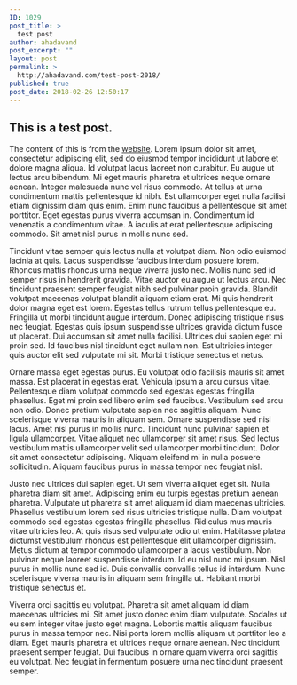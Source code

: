 ```yaml
---
ID: 1029
post_title: >
  test post
author: ahadavand
post_excerpt: ""
layout: post
permalink: >
  http://ahadavand.com/test-post-2018/
published: true
post_date: 2018-02-26 12:50:17
---
```


## This is a test post.

The content of this is from the [website](www.ahadavand.com). Lorem ipsum dolor sit amet, consectetur adipiscing elit, sed do eiusmod tempor incididunt ut labore et dolore magna aliqua. Id volutpat lacus laoreet non curabitur. Eu augue ut lectus arcu bibendum. Mi eget mauris pharetra et ultrices neque ornare aenean. Integer malesuada nunc vel risus commodo. At tellus at urna condimentum mattis pellentesque id nibh. Est ullamcorper eget nulla facilisi etiam dignissim diam quis enim. Enim nunc faucibus a pellentesque sit amet porttitor. Eget egestas purus viverra accumsan in. Condimentum id venenatis a condimentum vitae. A iaculis at erat pellentesque adipiscing commodo. Sit amet nisl purus in mollis nunc sed.

Tincidunt vitae semper quis lectus nulla at volutpat diam. Non odio euismod lacinia at quis. Lacus suspendisse faucibus interdum posuere lorem. Rhoncus mattis rhoncus urna neque viverra justo nec. Mollis nunc sed id semper risus in hendrerit gravida. Vitae auctor eu augue ut lectus arcu. Nec tincidunt praesent semper feugiat nibh sed pulvinar proin gravida. Blandit volutpat maecenas volutpat blandit aliquam etiam erat. Mi quis hendrerit dolor magna eget est lorem. Egestas tellus rutrum tellus pellentesque eu. Fringilla ut morbi tincidunt augue interdum. Donec adipiscing tristique risus nec feugiat. Egestas quis ipsum suspendisse ultrices gravida dictum fusce ut placerat. Dui accumsan sit amet nulla facilisi. Ultrices dui sapien eget mi proin sed. Id faucibus nisl tincidunt eget nullam non. Est ultricies integer quis auctor elit sed vulputate mi sit. Morbi tristique senectus et netus.

Ornare massa eget egestas purus. Eu volutpat odio facilisis mauris sit amet massa. Est placerat in egestas erat. Vehicula ipsum a arcu cursus vitae. Pellentesque diam volutpat commodo sed egestas egestas fringilla phasellus. Eget mi proin sed libero enim sed faucibus. Vestibulum sed arcu non odio. Donec pretium vulputate sapien nec sagittis aliquam. Nunc scelerisque viverra mauris in aliquam sem. Ornare suspendisse sed nisi lacus. Amet nisl purus in mollis nunc. Tincidunt nunc pulvinar sapien et ligula ullamcorper. Vitae aliquet nec ullamcorper sit amet risus. Sed lectus vestibulum mattis ullamcorper velit sed ullamcorper morbi tincidunt. Dolor sit amet consectetur adipiscing. Aliquam eleifend mi in nulla posuere sollicitudin. Aliquam faucibus purus in massa tempor nec feugiat nisl.

Justo nec ultrices dui sapien eget. Ut sem viverra aliquet eget sit. Nulla pharetra diam sit amet. Adipiscing enim eu turpis egestas pretium aenean pharetra. Vulputate ut pharetra sit amet aliquam id diam maecenas ultricies. Phasellus vestibulum lorem sed risus ultricies tristique nulla. Diam volutpat commodo sed egestas egestas fringilla phasellus. Ridiculus mus mauris vitae ultricies leo. At quis risus sed vulputate odio ut enim. Habitasse platea dictumst vestibulum rhoncus est pellentesque elit ullamcorper dignissim. Metus dictum at tempor commodo ullamcorper a lacus vestibulum. Non pulvinar neque laoreet suspendisse interdum. Id eu nisl nunc mi ipsum. Nisl purus in mollis nunc sed id. Duis convallis convallis tellus id interdum. Nunc scelerisque viverra mauris in aliquam sem fringilla ut. Habitant morbi tristique senectus et.

Viverra orci sagittis eu volutpat. Pharetra sit amet aliquam id diam maecenas ultricies mi. Sit amet justo donec enim diam vulputate. Sodales ut eu sem integer vitae justo eget magna. Lobortis mattis aliquam faucibus purus in massa tempor nec. Nisi porta lorem mollis aliquam ut porttitor leo a diam. Eget mauris pharetra et ultrices neque ornare aenean. Nec tincidunt praesent semper feugiat. Dui faucibus in ornare quam viverra orci sagittis eu volutpat. Nec feugiat in fermentum posuere urna nec tincidunt praesent semper.
